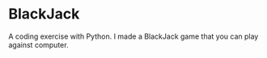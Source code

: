 # BlackJack
A coding exercise with Python. I made a BlackJack game that you can play against computer.
